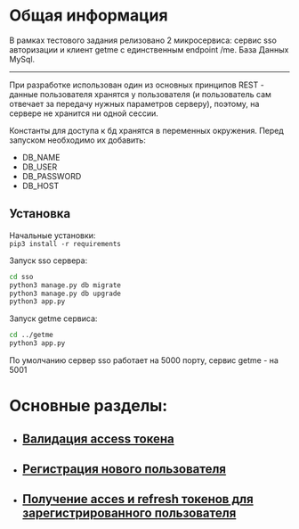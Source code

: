 # Общая информация
В рамках тестового задания релизовано 2 микросервиса: сервис sso авторизации и клиент getme с единственным endpoint /me. База Данных MySql.    
___
При разработке использован один из основных принципов REST - данные пользователя хранятся у пользователя (и пользователь сам отвечает за передачу нужных параметров серверу), поэтому, на сервере не хранится ни одной сессии.    

Константы для доступа к бд хранятся в переменных окружения. Перед запуском необходимо их добавить:   
- DB_NAME   
- DB_USER   
- DB_PASSWORD   
- DB_HOST

## Установка

Начальные установки:   
`pip3 install -r requirements`   

Запуск sso сервера:

```bash
cd sso
python3 manage.py db migrate
python3 manage.py db upgrade
python3 app.py
```

Запуск getme сервиса:   

```bash
cd ../getme
python3 app.py
```

По умолчанию сервер sso работает на 5000 порту, сервис getme - на 5001

# Основные разделы:

- ## [Валидация access токена](docs/tokeninfo.md)
- ## [Регистрация нового пользователя](docs/register.md)
- ## [Получение acces и refresh токенов для зарегистрированного пользователя](docs/token.md)